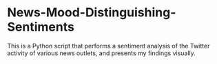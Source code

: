 # News-Mood-Distinguishing-Sentiments
This is a Python script that performs a sentiment analysis of the Twitter activity of various news outlets, and presents my findings visually.
